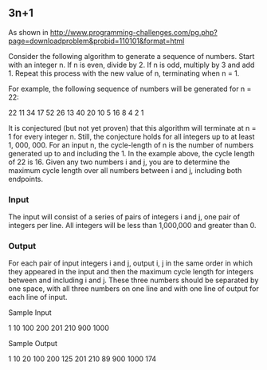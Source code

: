 ## 3n+1 

As shown in http://www.programming-challenges.com/pg.php?page=downloadproblem&probid=110101&format=html

Consider the following algorithm to generate a sequence of numbers. Start with an integer n. If n is even, divide by 2.
If n is odd, multiply by 3 and add 1. Repeat this process with the new value of n, terminating when n = 1. 

For example, the following sequence of numbers will be generated for n = 22:

22 11 34 17 52 26 13 40 20 10 5 16 8 4 2 1

It is conjectured (but not yet proven) that this algorithm will terminate at n = 1 for every integer n. 
Still, the conjecture holds for all integers up to at least 1, 000, 000.
For an input n, the cycle-length of n is the number of numbers generated up to and including the 1. 
In the example above, the cycle length of 22 is 16. Given any two numbers i and j, you are to determine 
the maximum cycle length over all numbers between i and j, including both endpoints.

### Input

The input will consist of a series of pairs of integers i and j, one pair of integers per line. 
All integers will be less than 1,000,000 and greater than 0.


### Output

For each pair of input integers i and j, output i, j in the same order in which they appeared in the 
input and then the maximum cycle length for integers between and including i and j. These three numbers 
should be separated by one space, with all three numbers on one line and with one line of output for each line of input.

Sample Input

1 10
100 200
201 210
900 1000

Sample Output

1 10 20
100 200 125
201 210 89
900 1000 174
